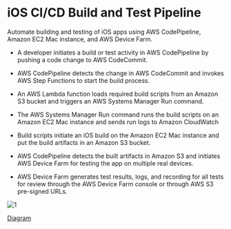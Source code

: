 

# iOS CI/CD Build and Test Pipeline

Automate building and testing of iOS apps using AWS CodePipeline, Amazon EC2 Mac instance, and AWS Device Farm. 


- A developer initiates a build or test activity in AWS CodePipeline by pushing a code change to AWS CodeCommit.

- AWS CodePipeline detects the change in AWS CodeCommit and invokes AWS Step Functions to start the build process.

- An AWS Lambda function loads required build scripts from an Amazon S3 bucket and triggers an AWS Systems Manager Run command.

- The AWS Systems Manager Run command runs the build scripts on an Amazon EC2 Mac instance and sends run logs to Amazon CloudWatch

- Build scripts initiate an iOS build on the Amazon EC2 Mac instance and put the build artifacts in an Amazon S3 bucket.

- AWS CodePipeline detects the built artifacts in Amazon S3 and initiates AWS Device Farm for testing the app on multiple real devices.

- AWS Device Farm generates test results, logs, and recording for all tests for review through the AWS Device Farm console or through AWS S3 pre-signed URLs. 



![1](https://user-images.githubusercontent.com/23625821/143169736-355e120a-c0a1-4e2e-9a0c-5290e699b8fd.png)








<a href="https://d1.awsstatic.com/architecture-diagrams/ArchitectureDiagrams/ios-cicd-build-test-pipeline-ra.pdf?did=wp_card&trk=wp_card"> Diagram </a> 







